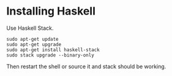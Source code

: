 # Installing Haskell
Use Haskell Stack.

```shell
sudo apt-get update
sudo apt-get upgrade
sudo apt-get install haskell-stack
sudo stack upgrade --binary-only
```

Then restart the shell or source it and stack should be working.